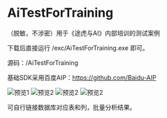 # AiTestForTraining
（脱敏，不涉密）用于《途虎与AI》内部培训的测试案例

下载后直接运行 /exc/AiTestForTraining.exe 即可。

源码：/AiTestForTraining

基础SDK采用百度AIP：https://github.com/Baidu-AIP

![预览1](https://github.com/unilog/AiTestForTraining/blob/master/AiTestForTraining/Resources/%E5%BE%AE%E4%BF%A1%E5%9B%BE%E7%89%87_20180221171916.png)
![预览2](https://github.com/unilog/AiTestForTraining/blob/master/AiTestForTraining/Resources/topic.png)
![预览2](https://github.com/unilog/AiTestForTraining/blob/master/AiTestForTraining/Resources/car.png)
![预览2](https://github.com/unilog/AiTestForTraining/blob/master/AiTestForTraining/Resources/%E5%BE%AE%E4%BF%A1%E5%9B%BE%E7%89%87_20180221171945.png)


可自行链接数据库对应表和列，批量分析结果。

